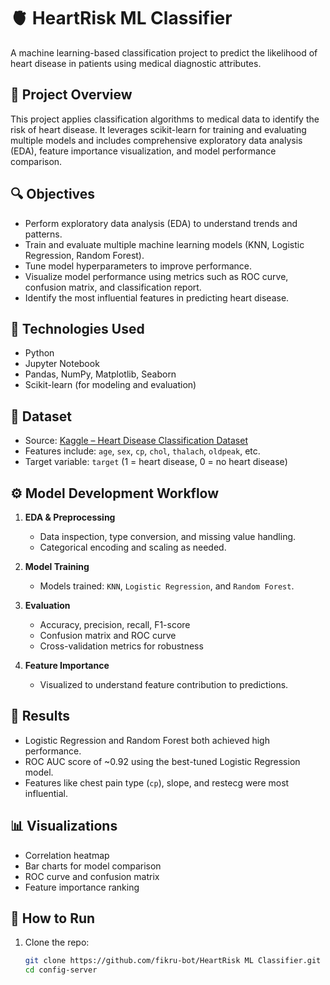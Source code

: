 # 🫀 HeartRisk ML Classifier

A machine learning-based classification project to predict the likelihood of heart disease in patients using medical diagnostic attributes.

## 📌 Project Overview

This project applies classification algorithms to medical data to identify the risk of heart disease. It leverages scikit-learn for training and evaluating multiple models and includes comprehensive exploratory data analysis (EDA), feature importance visualization, and model performance comparison.

## 🔍 Objectives

- Perform exploratory data analysis (EDA) to understand trends and patterns.
- Train and evaluate multiple machine learning models (KNN, Logistic Regression, Random Forest).
- Tune model hyperparameters to improve performance.
- Visualize model performance using metrics such as ROC curve, confusion matrix, and classification report.
- Identify the most influential features in predicting heart disease.

## 🧰 Technologies Used

- Python
- Jupyter Notebook
- Pandas, NumPy, Matplotlib, Seaborn
- Scikit-learn (for modeling and evaluation)

## 📂 Dataset

- Source: [Kaggle – Heart Disease Classification Dataset](https://www.kaggle.com/datasets/sumaiyatasmeem/heart-disease-classification-dataset)
- Features include: `age`, `sex`, `cp`, `chol`, `thalach`, `oldpeak`, etc.
- Target variable: `target` (1 = heart disease, 0 = no heart disease)

## ⚙️ Model Development Workflow

1. **EDA & Preprocessing**
   - Data inspection, type conversion, and missing value handling.
   - Categorical encoding and scaling as needed.

2. **Model Training**
   - Models trained: `KNN`, `Logistic Regression`, and `Random Forest`.

3. **Evaluation**
   - Accuracy, precision, recall, F1-score
   - Confusion matrix and ROC curve
   - Cross-validation metrics for robustness

4. **Feature Importance**
   - Visualized to understand feature contribution to predictions.

## 🧪 Results

- Logistic Regression and Random Forest both achieved high performance.
- ROC AUC score of ~0.92 using the best-tuned Logistic Regression model.
- Features like chest pain type (`cp`), slope, and restecg were most influential.

## 📊 Visualizations

- Correlation heatmap
- Bar charts for model comparison
- ROC curve and confusion matrix
- Feature importance ranking

## 🚀 How to Run

1. Clone the repo:
   ```bash
   git clone https://github.com/fikru-bot/HeartRisk ML Classifier.git
   cd config-server
